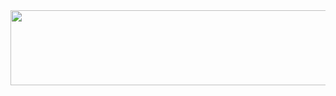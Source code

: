 <div align="center">
<a href="https://github.com/devxb/gitanimals">
  <img
    src="https://render.gitanimals.org/lines/ks00919"
    width="1000"
    height="120"
  />
</a>
</div>
